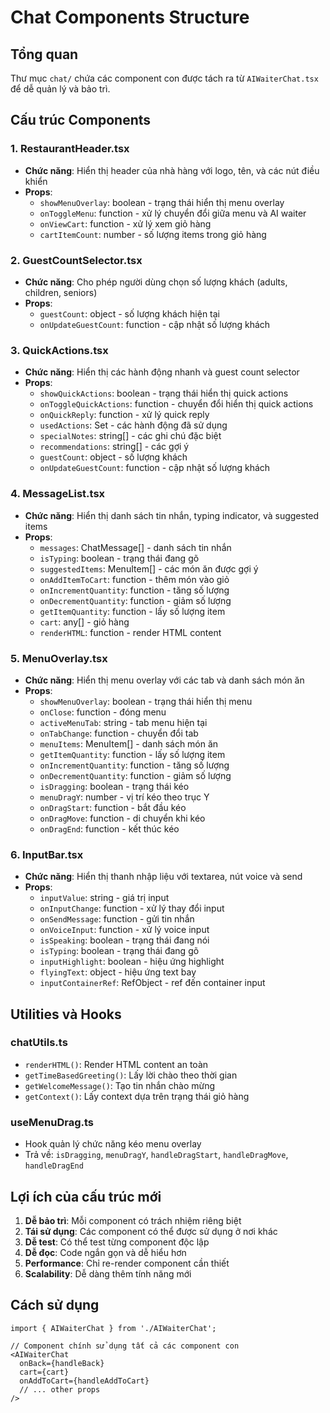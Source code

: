 # Chat Components Structure

## Tổng quan
Thư mục `chat/` chứa các component con được tách ra từ `AIWaiterChat.tsx` để dễ quản lý và bảo trì.

## Cấu trúc Components

### 1. RestaurantHeader.tsx
- **Chức năng**: Hiển thị header của nhà hàng với logo, tên, và các nút điều khiển
- **Props**:
  - `showMenuOverlay`: boolean - trạng thái hiển thị menu overlay
  - `onToggleMenu`: function - xử lý chuyển đổi giữa menu và AI waiter
  - `onViewCart`: function - xử lý xem giỏ hàng
  - `cartItemCount`: number - số lượng items trong giỏ hàng

### 2. GuestCountSelector.tsx
- **Chức năng**: Cho phép người dùng chọn số lượng khách (adults, children, seniors)
- **Props**:
  - `guestCount`: object - số lượng khách hiện tại
  - `onUpdateGuestCount`: function - cập nhật số lượng khách

### 3. QuickActions.tsx
- **Chức năng**: Hiển thị các hành động nhanh và guest count selector
- **Props**:
  - `showQuickActions`: boolean - trạng thái hiển thị quick actions
  - `onToggleQuickActions`: function - chuyển đổi hiển thị quick actions
  - `onQuickReply`: function - xử lý quick reply
  - `usedActions`: Set<string> - các hành động đã sử dụng
  - `specialNotes`: string[] - các ghi chú đặc biệt
  - `recommendations`: string[] - các gợi ý
  - `guestCount`: object - số lượng khách
  - `onUpdateGuestCount`: function - cập nhật số lượng khách

### 4. MessageList.tsx
- **Chức năng**: Hiển thị danh sách tin nhắn, typing indicator, và suggested items
- **Props**:
  - `messages`: ChatMessage[] - danh sách tin nhắn
  - `isTyping`: boolean - trạng thái đang gõ
  - `suggestedItems`: MenuItem[] - các món ăn được gợi ý
  - `onAddItemToCart`: function - thêm món vào giỏ
  - `onIncrementQuantity`: function - tăng số lượng
  - `onDecrementQuantity`: function - giảm số lượng
  - `getItemQuantity`: function - lấy số lượng item
  - `cart`: any[] - giỏ hàng
  - `renderHTML`: function - render HTML content

### 5. MenuOverlay.tsx
- **Chức năng**: Hiển thị menu overlay với các tab và danh sách món ăn
- **Props**:
  - `showMenuOverlay`: boolean - trạng thái hiển thị menu
  - `onClose`: function - đóng menu
  - `activeMenuTab`: string - tab menu hiện tại
  - `onTabChange`: function - chuyển đổi tab
  - `menuItems`: MenuItem[] - danh sách món ăn
  - `getItemQuantity`: function - lấy số lượng item
  - `onIncrementQuantity`: function - tăng số lượng
  - `onDecrementQuantity`: function - giảm số lượng
  - `isDragging`: boolean - trạng thái kéo
  - `menuDragY`: number - vị trí kéo theo trục Y
  - `onDragStart`: function - bắt đầu kéo
  - `onDragMove`: function - di chuyển khi kéo
  - `onDragEnd`: function - kết thúc kéo

### 6. InputBar.tsx
- **Chức năng**: Hiển thị thanh nhập liệu với textarea, nút voice và send
- **Props**:
  - `inputValue`: string - giá trị input
  - `onInputChange`: function - xử lý thay đổi input
  - `onSendMessage`: function - gửi tin nhắn
  - `onVoiceInput`: function - xử lý voice input
  - `isSpeaking`: boolean - trạng thái đang nói
  - `isTyping`: boolean - trạng thái đang gõ
  - `inputHighlight`: boolean - hiệu ứng highlight
  - `flyingText`: object - hiệu ứng text bay
  - `inputContainerRef`: RefObject - ref đến container input

## Utilities và Hooks

### chatUtils.ts
- `renderHTML()`: Render HTML content an toàn
- `getTimeBasedGreeting()`: Lấy lời chào theo thời gian
- `getWelcomeMessage()`: Tạo tin nhắn chào mừng
- `getContext()`: Lấy context dựa trên trạng thái giỏ hàng

### useMenuDrag.ts
- Hook quản lý chức năng kéo menu overlay
- Trả về: `isDragging`, `menuDragY`, `handleDragStart`, `handleDragMove`, `handleDragEnd`

## Lợi ích của cấu trúc mới

1. **Dễ bảo trì**: Mỗi component có trách nhiệm riêng biệt
2. **Tái sử dụng**: Các component có thể được sử dụng ở nơi khác
3. **Dễ test**: Có thể test từng component độc lập
4. **Dễ đọc**: Code ngắn gọn và dễ hiểu hơn
5. **Performance**: Chỉ re-render component cần thiết
6. **Scalability**: Dễ dàng thêm tính năng mới

## Cách sử dụng

```tsx
import { AIWaiterChat } from './AIWaiterChat';

// Component chính sử dụng tất cả các component con
<AIWaiterChat
  onBack={handleBack}
  cart={cart}
  onAddToCart={handleAddToCart}
  // ... other props
/>
```
